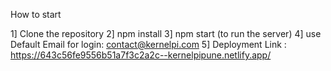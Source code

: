 How to start

1] Clone the repository
2] npm install
3] npm start     (to run the server)
4] use Default Email for login:  contact@kernelpi.com
5] Deployment Link :  https://643c56fe9556b51a7f3c2a2c--kernelpipune.netlify.app/
